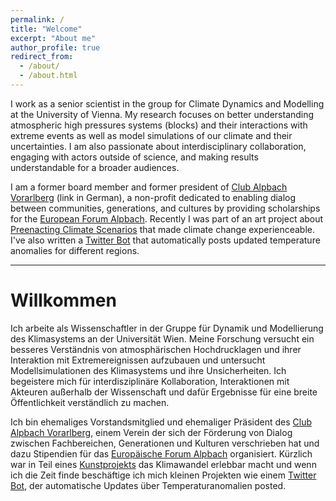 ```yaml
---
permalink: /
title: "Welcome"
excerpt: "About me"
author_profile: true
redirect_from:
  - /about/
  - /about.html
---
```


I work as a senior scientist in the group for Climate Dynamics and Modelling at the University of Vienna. My research focuses on better understanding atmospheric high pressures systems (blocks) and their interactions with extreme events as well as model simulations of our climate and their uncertainties. I am also passionate about interdisciplinary collaboration, engaging with actors outside of science, and making results understandable for a broader audiences.

I am a former board member and former president of <a href="http://www.club-alpbach-vorarlberg.at" target="_blanck">Club Alpbach Vorarlberg</a> (link in German), a non-profit dedicated to enabling dialog between communities, generations, and cultures by providing scholarships for the <a href="https://www.alpbach.org/en/" target="_blanck">European Forum Alpbach</a>. Recently I was part of an art project about [Preenacting Climate Scenarios](/misc/preenact) that made climate change experienceable. I've also written a [Twitter Bot](/misc/twitter_bot) that automatically posts updated temperature anomalies for different regions.

---
# Willkommen

Ich arbeite als Wissenschaftler in der Gruppe für Dynamik und Modellierung des Klimasystems an der Universität Wien. Meine Forschung versucht ein besseres Verständnis von atmosphärischen Hochdrucklagen und ihrer Interaktion mit Extremereignissen aufzubauen und untersucht Modellsimulationen des Klimasystems und ihre Unsicherheiten. Ich begeistere mich für interdisziplinäre Kollaboration, Interaktionen mit Akteuren außerhalb der Wissenschaft und dafür Ergebnisse für eine breite Öffentlichkeit verständlich zu machen.

Ich bin ehemaliges Vorstandsmitglied und ehemaliger Präsident des <a href="http://www.club-alpbach-vorarlberg.at" target="_blanck">Club Alpbach Vorarlberg</a>, einem Verein der sich der Förderung von Dialog zwischen Fachbereichen, Generationen und Kulturen verschrieben hat und dazu Stipendien für das <a href="https://www.alpbach.org/de/" target="_blanck">Europäische Forum Alpbach</a> organisiert. Kürzlich war in Teil eines [Kunstprojekts](/misc/preenact) das Klimawandel erlebbar macht und wenn ich die Zeit finde beschäftige ich mich kleinen Projekten wie einem [Twitter Bot](/misc/twitter_bot), der automatische Updates über Temperaturanomalien posted.
